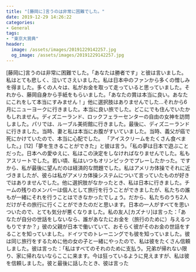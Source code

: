 ```yaml
---
title: "[藤岡に]言うのは非常に困難でした。"
date: 2019-12-29 14:26:22
categories:
- General
tags:
- "東京大賞典"
header:
  image: /assets/images/20191229142257.jpg
  og_image: /assets/images/20191229142257.jpg
---
```


[藤岡に]言うのは非常に困難でした。「あなたは勝者です」と彼は言いました。私はとても悲しく、泣いてさえいました。私は日本中のファンから多くの憎しみを得ました。多くの人々は、私がお金を取って走っていると思っていました。それから、藤岡自身から手紙をもらいました。「あなたの賞は本当に良い。あなたにこれをして本当にすみません！」他に選択肢はありませんでした...それから6月にニューヨークに行きました。本当に良い旅でした。どこにでも住んでいたかもしれません。ディズニーランド、ロックフェラーセンターの自由の女神を訪問しました。パリでは、ルーブル美術館に行きました。最後に、ディズニーランドに行きました。当時、妻と私は本当にお腹がすいていました。当時、義父が癌で死にかけていたので、本当に心配でした。 「アイスクリームをたくさん食べました。」[12]「夢を生きることができた」と彼は言う。「私の夢は日本で遊ぶことだった。日本への愛ゆえに、私はこの決定をしなければなりませんでした。私もアスリートでした。若い頃、私はいつもオリンピックでプレーしたかった。ですから、私が最後に望んだのは経済的な問題でした。私はアメリカ体操でそれに近づきましたが、彼らは私がアメリカ体操システムについて言っていたものが好きではありませんでした。他に選択肢がなかったとき、私は日本に行きました。チームの残りのメンバーは個人として旅行を行うことができましたが、私たちの誰もが一緒にそれを行うことはできなかったでしょう。だから、私たちのうち2人だけがその旅行に行くことができたのだと思います。日本の一人がすべてを思いついたので、とても気分が悪くなりました。私の友人[カズナリ]は言った：「あなたが自分の世話をしないなら、誰があなたにお金を（旅行のために）与えるつもりですか？」彼の父親が日本で働いていて、おそらく彼がそのお金の世話をすることを知っていました。ドイツでのトレーニングでも彼を知っていました。彼は同じ旅行をするために他の女の子と一緒にやったので、私は彼をたくさん信頼しました。彼は言った：「私はすべてのそれのために支払う。兄弟が帰れない限り、家に帰れないならここに来ます。今は狂っているように見えますが、私は彼を信頼しました。彼と最後に話したとき、彼は言った
